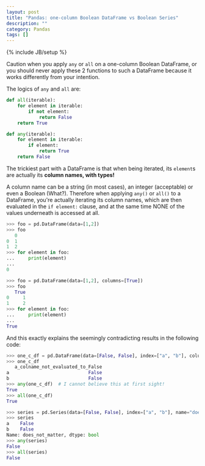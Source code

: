 ```yaml
---
layout: post
title: "Pandas: one-column Boolean DataFrame vs Boolean Series"
description: ""
category: Pandas
tags: []
---
```

{% include JB/setup %}

Caution when you apply `any` or `all` on a one-column Boolean DataFrame, or you should never apply these 2 functions to such a DataFrame because it works differently from your intention.

The logics of `any` and `all` are:

```python
def all(iterable):
    for element in iterable:
        if not element:
            return False
    return True
```

```python
def any(iterable):
    for element in iterable:
        if element:
            return True
    return False
```

The trickiest part with a DataFrame is that when being iterated, its `element`s are actually its **column names, with types!**

A column name can be a string (in most cases), an integer (acceptable) or even a Boolean (What?). Therefore when applying `any()` or `all()` to a DataFrame, you're actually iterating its column names, which are then evaluated in the `if element:` clause, and at the same time NONE of the values underneath is accessed at all.

```python
>>> foo = pd.DataFrame(data=[1,2])
>>> foo
   0
0  1
1  2
>>> for element in foo:
...     print(element)
... 
0
```

```python
>>> foo = pd.DataFrame(data=[1,2], columns=[True])
>>> foo
   True
0     1
1     2
>>> for element in foo:
...     print(element)
... 
True
```

And this exactly explains the seemingly contradicting results in the following code:

```python
>>> one_c_df = pd.DataFrame(data=[False, False], index=["a", "b"], columns=["a_colname_not_evaluated_to_False"])
>>> one_c_df
   a_colname_not_evaluated_to_False
a                             False
b                             False
>>> any(one_c_df)  # I cannot believe this at first sight!
True
>>> all(one_c_df)
True
```

```python
>>> series = pd.Series(data=[False, False], index=["a", "b"], name="does_not_matter")
>>> series
a    False
b    False
Name: does_not_matter, dtype: bool
>>> any(series)
False
>>> all(series)
False
```